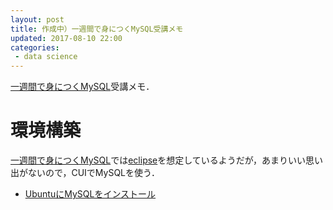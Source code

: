 ```yaml
---
layout: post
title: 作成中）一週間で身につくMySQL受講メモ
updated: 2017-08-10 22:00 
categories:
 - data science
---
```


[一週間で身につくMySQL](http://web.sevendays-study.com/mysql/index.html)受講メモ．

# 環境構築

[一週間で身につくMySQL](http://web.sevendays-study.com/mysql/index.html)では[eclipse](https://eclipse.org/)を想定しているようだが，あまりいい思い出がないので，CUIでMySQLを使う．

* [UbuntuにMySQLをインストール](http://umatomakun.hatenablog.com/entry/2014/04/25/223240)
